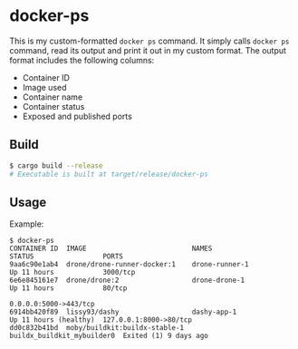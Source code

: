 # docker-ps

This is my custom-formatted `docker ps` command. It simply calls `docker ps` command, read its output and print it out in my custom format. The output format includes the following columns:

- Container ID
- Image used
- Container name
- Container status
- Exposed and published ports

## Build

```bash
$ cargo build --release
# Executable is built at target/release/docker-ps
```

## Usage

Example:

```plain
$ docker-ps
CONTAINER ID  IMAGE                          NAMES                       STATUS                 PORTS                 
9aa6c90e1ab4  drone/drone-runner-docker:1    drone-runner-1              Up 11 hours            3000/tcp              
6e6e845161e7  drone/drone:2                  drone-drone-1               Up 11 hours            80/tcp               
                                                                                                0.0.0.0:5000->443/tcp
6914bb420f89  lissy93/dashy                  dashy-app-1                 Up 11 hours (healthy)  127.0.0.1:8000->80/tcp
dd0c832b41bd  moby/buildkit:buildx-stable-1  buildx_buildkit_mybuilder0  Exited (1) 9 days ago                        
```
